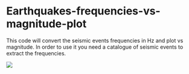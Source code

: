# Earthquakes-frequencies-vs-magnitude-plot
This code will convert the seismic events frequencies in Hz and plot vs magnitude. In order to use it you need a catalogue of seismic events to extract the frequencies.


<img src="https://user-images.githubusercontent.com/127415190/224089681-81a6c367-3fd7-466e-b41b-a0778f309f6b.png"></img>

